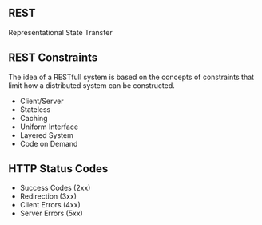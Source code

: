 ## REST

Representational State Transfer

## REST Constraints

The idea of a RESTfull system is based on the concepts of constraints that limit how a distributed system can be constructed.

* Client/Server
* Stateless
* Caching
* Uniform Interface
* Layered System
* Code on Demand

## HTTP Status Codes

* Success Codes (2xx)
* Redirection (3xx)
* Client Errors (4xx)
* Server Errors (5xx)
